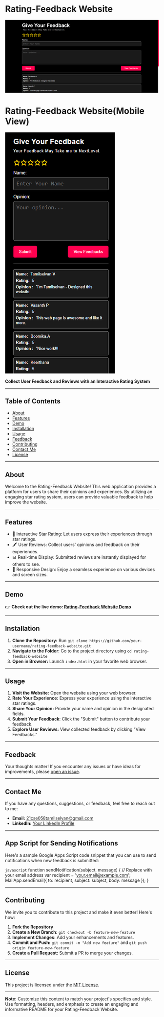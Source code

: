 # Rating-Feedback Website

![Website Screenshot](screenshot.png)

# Rating-Feedback Website(Mobile View)
![Website Screenshot](screenshot-phview.png)


**Collect User Feedback and Reviews with an Interactive Rating System**

---

## Table of Contents

- [About](#about)
- [Features](#features)
- [Demo](#demo)
- [Installation](#installation)
- [Usage](#usage)
- [Feedback](#feedback)
- [Contributing](#contributing)
- [Contact Me](#contact-me)
- [License](#license)

---

## About

Welcome to the Rating-Feedback Website! This web application provides a platform for users to share their opinions and experiences. By utilizing an engaging star rating system, users can provide valuable feedback to help improve the website.

---

## Features

- 🌟 Interactive Star Rating: Let users express their experiences through star ratings.
- 🖋️ User Reviews: Collect users' opinions and feedback on their experiences.
- 📊 Real-time Display: Submitted reviews are instantly displayed for others to see.
- 📱 Responsive Design: Enjoy a seamless experience on various devices and screen sizes.

---

## Demo

👉 **Check out the live demo: [Rating-Feedback Website Demo](https://tamilselvan6.github.io/profolio/)**

---

## Installation

1. **Clone the Repository:** Run `git clone https://github.com/your-username/rating-feedback-website.git`
2. **Navigate to the Folder:** Go to the project directory using `cd rating-feedback-website`
3. **Open in Browser:** Launch `index.html` in your favorite web browser.

---

## Usage

1. **Visit the Website:** Open the website using your web browser.
2. **Rate Your Experience:** Express your experience using the interactive star ratings.
3. **Share Your Opinion:** Provide your name and opinion in the designated fields.
4. **Submit Your Feedback:** Click the "Submit" button to contribute your feedback.
5. **Explore User Reviews:** View collected feedback by clicking "View Feedbacks."

---

## Feedback

Your thoughts matter! If you encounter any issues or have ideas for improvements, please [open an issue](https://github.com/your-username/rating-feedback-website/issues).

---
## Contact Me

If you have any questions, suggestions, or feedback, feel free to reach out to me:

- **Email:** 21cse058tamilselvan@gmail.com
- **LinkedIn:** [Your LinkedIn Profile](https://www.linkedin.com/in/vtamilselvanbe)

---

## App Script for Sending Notifications

Here's a sample Google Apps Script code snippet that you can use to send notifications when new feedback is submitted:

``javascript``
function sendNotification(subject, message) {
  // Replace with your email address
  var recipient = 'your.email@example.com';
  MailApp.sendEmail({
    to: recipient,
    subject: subject,
    body: message
  });
} 

---

## Contributing

We invite you to contribute to this project and make it even better! Here's how:

1. **Fork the Repository**
2. **Create a New Branch:** `git checkout -b feature-new-feature`
3. **Implement Changes:** Add your enhancements and features.
4. **Commit and Push:** `git commit -m "Add new feature"` and `git push origin feature-new-feature`
5. **Create a Pull Request:** Submit a PR to merge your changes.

---

## License

This project is licensed under the [MIT License](LICENSE).

---

**Note:** Customize this content to match your project's specifics and style. Use formatting, headers, and emphasis to create an engaging and informative README for your Rating-Feedback Website.

